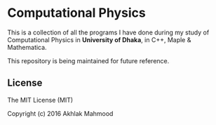 # Computational Physics

This is a collection of all the programs I have done 
during my study of Computational Physics in **University of Dhaka**,
in C++, Maple & Mathematica.

This repository is being maintained for future reference.


## License
The MIT License (MIT)

Copyright (c) 2016 Akhlak Mahmood
